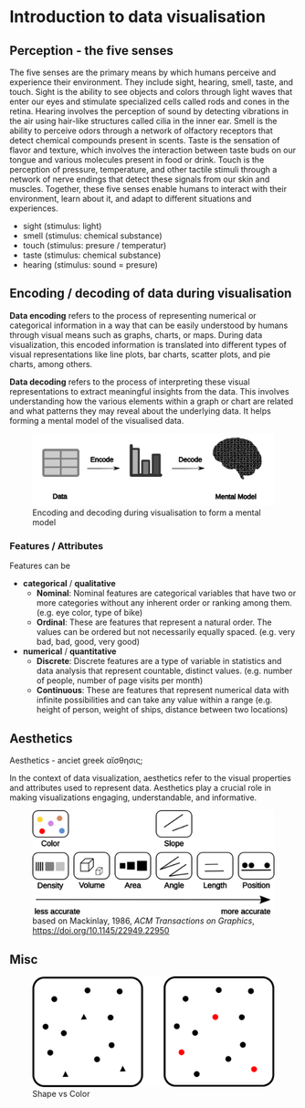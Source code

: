 # Introduction to data visualisation

## Perception - the five senses

The five senses are the primary means by which humans perceive and
experience their environment. They include sight, hearing, smell,
taste, and touch. Sight is the ability to see objects and colors
through light waves that enter our eyes and stimulate specialized
cells called rods and cones in the retina. Hearing involves the
perception of sound by detecting vibrations in the air using hair-like
structures called cilia in the inner ear. Smell is the ability to
perceive odors through a network of olfactory receptors that detect
chemical compounds present in scents. Taste is the sensation of flavor
and texture, which involves the interaction between taste buds on our
tongue and various molecules present in food or drink. Touch is the
perception of pressure, temperature, and other tactile stimuli through
a network of nerve endings that detect these signals from our skin and
muscles. Together, these five senses enable humans to interact with
their environment, learn about it, and adapt to different situations
and experiences.

- sight (stimulus: light)
- smell (stimulus: chemical substance)
- touch (stimulus: presure / temperatur)
- taste (stimulus: chemical substance)
- hearing (stimulus: sound = presure)


## Encoding / decoding of data during visualisation

**Data encoding** refers to the process of representing numerical or
categorical information in a way that can be easily understood by
humans through visual means such as graphs, charts, or maps. During
data visualization, this encoded information is translated into
different types of visual representations like line plots, bar charts,
scatter plots, and pie charts, among others.

**Data decoding** refers to the process of interpreting these visual
representations to extract meaningful insights from the data. This
involves understanding how the various elements within a graph or
chart are related and what patterns they may reveal about the
underlying data. It helps forming a mental model of the visualised
data.

<figure id="fig:Encoding" width="800">
<img src="./images/Data_encode_visualisation_decode.png" />
<figcaption>Encoding and decoding during visualisation to form a mental model</figcaption>
</figure>


### Features / Attributes

Features can be
- **categorical** / **qualitative**
  - **Nominal**: Nominal features are categorical variables that have
    two or more categories without any inherent order or ranking among
    them. (e.g. eye color, type of bike)
  - **Ordinal**: These are features that represent a natural order. The
    values can be ordered but not necessarily equally
    spaced. (e.g. very bad, bad, good, very good)
- **numerical** / **quantitative**
  - **Discrete**: Discrete features are a type of variable in
    statistics and data analysis that represent countable, distinct
    values. (e.g. number of people, number of page visits per month)
  - **Continuous**: These are features that represent numerical data with
    infinite possibilities and can take any value within a range
    (e.g. height of person, weight of ships, distance between two
    locations)

## Aesthetics

Aesthetics - anciet greek αἴσθησις;

In the context of data visualization, aesthetics refer to the visual
properties and attributes used to represent data. Aesthetics play a
crucial role in making visualizations engaging, understandable, and
informative.

<figure id="fig:accuarcy" width="800">
<img src="./images/Aesthetics_and_accuracy.png" />
<figcaption>based on Mackinlay, 1986, <em>ACM Transactions on
Graphics</em>, <a
href="https://doi.org/10.1145/22949.22950">https://doi.org/10.1145/22949.22950</a></figcaption>
</figure>

## Misc

<figure id="fig:accuarcy" width="800">
<img src="./images/Color_vs_Shape.svg" />
<figcaption>Shape vs Color</figcaption>
</figure>
